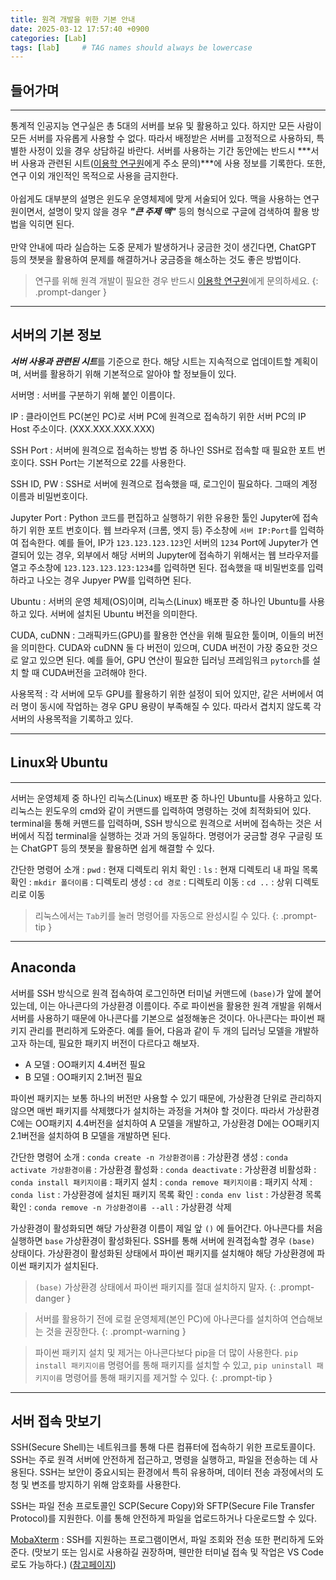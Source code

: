 ```yaml
---
title: 원격 개발을 위한 기본 안내
date: 2025-03-12 17:57:40 +0900
categories: [Lab]
tags: [lab]     # TAG names should always be lowercase
---
```


## 들어가며

---

통계적 인공지능 연구실은 총 5대의 서버를 보유 및 활용하고 있다. 하지만 모든 사람이 모든 서버를 자유롭게 사용할 수 없다. 따라서 배정받은 서버를 고정적으로 사용하되, 특별한 사정이 있을 경우 상담하길 바란다. 서버를 사용하는 기간 동안에는 반드시 ***서버 사용과 관련된 시트([이용학 연구원](/posts/profile)에게 주소 문의)***에 사용 정보를 기록한다. 또한, 연구 이외 개인적인 목적으로 사용을 금지한다.<br><br>
아쉽게도 대부분의 설명은 윈도우 운영체제에 맞게 서술되어 있다. 맥을 사용하는 연구원이면서, 설명이 맞지 않을 경우 ***"큰 주제 맥"*** 등의 형식으로 구글에 검색하여 활용 방법을 익히면 된다.<br><br>
만약 안내에 따라 실습하는 도중 문제가 발생하거나 궁금한 것이 생긴다면, ChatGPT 등의 챗봇을 활용하여 문제를 해결하거나 궁금증을 해소하는 것도 좋은 방법이다. 

> 연구를 위해 원격 개발이 필요한 경우 반드시 [이용학 연구원](/posts/profile)에게 문의하세요.
{: .prompt-danger }

---

## 서버의 기본 정보

***서버 사용과 관련된 시트***를 기준으로 한다. 해당 시트는 지속적으로 업데이트할 계획이며, 서버를 활용하기 위해 기본적으로 알아야 할 정보들이 있다.

서버명
: 서버를 구분하기 위해 붙인 이름이다.

IP
: 클라이언트 PC(본인 PC)로 서버 PC에 원격으로 접속하기 위한 서버 PC의 IP Host 주소이다. (XXX.XXX.XXX.XXX)

SSH Port
: 서버에 원격으로 접속하는 방법 중 하나인 SSH로 접속할 때 필요한 포트 번호이다. SSH Port는 기본적으로 22를 사용한다.

SSH ID, PW
: SSH로 서버에 원격으로 접속했을 때, 로그인이 필요하다. 그때의 계정 이름과 비밀번호이다.

Jupyter Port
: Python 코드를 편집하고 실행하기 위한 유용한 툴인 Jupyter에 접속하기 위한 포트 번호이다. 웹 브라우저 (크롬, 엣지 등) 주소창에 `서버 IP:Port`를 입력하여 접속한다. 예를 들어, IP가 `123.123.123.123`인 서버의 `1234` Port에 Jupyter가 연결되어 있는 경우, 외부에서 해당 서버의 Jupyter에 접속하기 위해서는 웹 브라우저를 열고 주소창에 `123.123.123.123:1234`를 입력하면 된다. 접속했을 때 비밀번호를 입력하라고 나오는 경우 Jupyer PW를 입력하면 된다.

Ubuntu
: 서버의 운영 체제(OS)이며, 리눅스(Linux) 배포판 중 하나인 Ubuntu를 사용하고 있다. 서버에 설치된 Ubuntu 버전을 의미한다.

CUDA, cuDNN
: 그래픽카드(GPU)를 활용한 연산을 위해 필요한 툴이며, 이들의 버전을 의미한다. CUDA와 cuDNN 둘 다 버전이 있으며, CUDA 버전이 가장 중요한 것으로 알고 있으면 된다. 예를 들어, GPU 연산이 필요한 딥러닝 프레임워크 `pytorch`를 설치 할 때 CUDA버전을 고려해야 한다. 

사용목적
: 각 서버에 모두 GPU를 활용하기 위한 설정이 되어 있지만, 같은 서버에서 여러 명이 동시에 작업하는 경우 GPU 용량이 부족해질 수 있다. 따라서 겹치지 않도록 각 서버의 사용목적을 기록하고 있다.

---

## Linux와 Ubuntu

---

서버는 운영체제 중 하나인 리눅스(Linux) 배포판 중 하나인 Ubuntu를 사용하고 있다. 리눅스는 윈도우의 cmd와 같이 커맨드를 입력하여 명령하는 것에 최적화되어 있다. terminal을 통해 커맨드를 입력하며, SSH 방식으로 원격으로 서버에 접속하는 것은 서버에서 직접 terminal을 실행하는 것과 거의 동일하다. 명령어가 궁금할 경우 구글링 또는 ChatGPT 등의 챗봇을 활용하면 쉽게 해결할 수 있다.<br>

간단한 명령어 소개
: `pwd` : 현재 디렉토리 위치 확인
: `ls` : 현재 디렉토리 내 파일 목록 확인
: `mkdir 폴더이름` : 디렉토리 생성
: `cd 경로` : 디렉토리 이동
: `cd ..` : 상위 디렉토리로 이동

> 리눅스에서는 `Tab`키를 눌러 명령어를 자동으로 완성시킬 수 있다.
{: .prompt-tip }

---

## Anaconda

서버를 SSH 방식으로 원격 접속하여 로그인하면 터미널 커맨드에 `(base)`가 앞에 붙어 있는데, 이는 아나콘다의 가상환경 이름이다. 주로 파이썬을 활용한 원격 개발을 위해서 서버를 사용하기 때문에 아나콘다를 기본으로 설정해놓은 것이다. 아나콘다는 파이썬 패키지 관리를 편리하게 도와준다. 예를 들어, 다음과 같이 두 개의 딥러닝 모델을 개발하고자 하는데, 필요한 패키지 버전이 다르다고 해보자.

- A 모델 : OO패키지 4.4버전 필요
- B 모델 : OO패키지 2.1버전 필요

파이썬 패키지는 보통 하나의 버전만 사용할 수 있기 때문에, 가상환경 단위로 관리하지 않으면 매번 패키지를 삭제했다가 설치하는 과정을 거쳐야 할 것이다. 따라서 가상환경 C에는 OO패키지 4.4버전을 설치하여 A 모델을 개발하고, 가상환경 D에는 OO패키지 2.1버전을 설치하여 B 모델을 개발하면 된다.<br>

간단한 명령어 소개
: `conda create -n 가상환경이름` : 가상환경 생성
: `conda activate 가상환경이름` : 가상환경 활성화
: `conda deactivate` : 가상환경 비활성화
: `conda install 패키지이름` : 패키지 설치
: `conda remove 패키지이름` : 패키지 삭제
: `conda list` : 가상환경에 설치된 패키지 목록 확인
: `conda env list` : 가상환경 목록 확인
: `conda remove -n 가상환경이름 --all` : 가상환경 삭제

가상환경이 활성화되면 해당 가상환경 이름이 제일 앞 `()` 에 들어간다. 아나콘다를 처음 실행하면 `base` 가상환경이 활성화된다. SSH를 통해 서버에 원격접속할 경우 `(base)` 상태이다. 가상환경이 활성화된 상태에서 파이썬 패키지를 설치해야 해당 가상환경에 파이썬 패키지가 설치된다.

> `(base)` 가상환경 상태에서 파이썬 패키지를 절대 설치하지 말자.
{: .prompt-danger }

> 서버를 활용하기 전에 로컬 운영체제(본인 PC)에 아나콘다를 설치하여 연습해보는 것을 권장한다.
{: .prompt-warning }

> 파이썬 패키지 설치 및 제거는 아나콘다보다 pip을 더 많이 사용한다. `pip install 패키지이름` 명령어를 통해 패키지를 설치할 수 있고, `pip uninstall 패키지이름` 명령어를 통해 패키지를 제거할 수 있다.
{: .prompt-tip }

---

## 서버 접속 맛보기

SSH(Secure Shell)는 네트워크를 통해 다른 컴퓨터에 접속하기 위한 프로토콜이다. SSH는 주로 원격 서버에 안전하게 접근하고, 명령을 실행하고, 파일을 전송하는 데 사용된다. SSH는 보안이 중요시되는 환경에서 특히 유용하며, 데이터 전송 과정에서의 도청 및 변조를 방지하기 위해 암호화를 사용한다.<br>

SSH는 파일 전송 프로토콜인 SCP(Secure Copy)와 SFTP(Secure File Transfer Protocol)를 지원한다. 이를 통해 안전하게 파일을 업로드하거나 다운로드할 수 있다.

[MobaXterm](https://mobaxterm.mobatek.net/)
: SSH를 지원하는 프로그램이면서, 파일 조회와 전송 또한 편리하게 도와준다. (맛보기 또는 임시로 사용하길 권장하며, 웬만한 터미널 접속 및 작업은 VS Code로도 가능하다.) ([참고페이지](https://backendcode.tistory.com/270))
